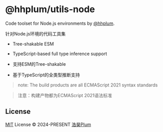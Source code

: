 # @hhplum/utils-node

Code toolset for Node.js environments by [@hhplum](https://github.com/hhplum).

针对Node.js环境的代码工具集

* Tree-shakable ESM
* TypeScript-based full type inference support


* 支持ESM的Tree-shakable
* 基于TypeScript的全类型推断支持

> note: The build products are all ECMAScript 2021 syntax standards

> 注意：构建产物都为ECMAScript 2021语法标准

## License

[MIT](./LICENSE) License © 2024-PRESENT [浩昊Plum](https://github.com/hhplum)
